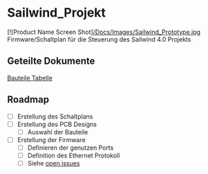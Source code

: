 # Sailwind_Projekt
[![Product Name Screen Shot][/Docs/Images/Sailwind_Prototype.jpg](https://www.sailwind-power.eu/)
Firmware/Schaltplan für die Steuerung des Sailwind 4.0 Projekts

## Geteilte Dokumente
[Bauteile Tabelle](https://drive.google.com/drive/folders/1qaNF0T8h1C8PEslQvWO4vngNG08Ppogr?usp=share_link)

## Roadmap
- [ ] Erstellung des Schaltplans
- [ ] Erstellung des PCB Designs
	- [ ] Auswahl der Bauteile
- [ ] Erstellung der Firmware
	- [ ] Definieren der genutzen Ports
	- [ ] Definition des Ethernet Protokoll
	- [ ] Siehe [open issues](https://github.com/derfinke/Sailwind_Projekt/issues)
